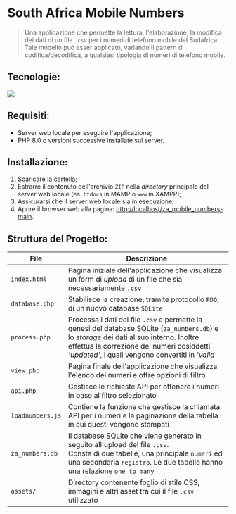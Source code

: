 # South Africa Mobile Numbers
> Una applicazione che permette la lettura, l'elaborazione, la modifica dei dati di un file `.csv` per i numeri di telefono mobile del Sudafrica. <br>
Tale modello può esser applicato, variando il pattern di codifica/decodifica, a qualsiasi tipologia di numeri di telefono mobile.

## Tecnologie: 
<p>
  <a href="https://skillicons.dev">
    <img src="https://skillicons.dev/icons?i=php,sqlite,js,css,html,md,github&perline=7" />
  </a>
</p>

## Requisiti:
- Server web locale per eseguire l'applicazione;
- PHP 8.0 o versioni successive installate sul server.

## Installazione: 
1. <a href="https://github.com/raffaele-catalano/za_mobile_numbers/archive/refs/heads/main.zip">Scaricare</a> la cartella;
2. Estrarre il contenuto dell'archivio `ZIP` nella *directory* principale del server web locale (es. `htdocs` in MAMP o `www` in XAMPP);
3. Assicurarsi che il server web locale sia in esecuzione;
4. Aprire il browser web alla pagina: <a href="http://localhost/za_mobile_numbers-main">http://localhost/za_mobile_numbers-main</a>.

## Struttura del Progetto:
| File | Descrizione |
| ---     | ---   |
| `index.html` | Pagina iniziale dell'applicazione che visualizza un form di *upload* di un file che sia necessariamente `.csv` |
| `database.php` | Stabilisce la creazione, tramite protocollo `PDO`, di un nuovo database `SQLite` |
| `process.php` | Processa i dati del file `.csv` e permette la genesi del database SQLite (`za_numbers.db`) e lo *storage* dei dati al suo interno. Inoltre effettua la correzione dei numeri cosiddetti *'updated'*, i quali vengono convertiti in *'valid'* |
| `view.php` | Pagina finale dell'applicazione che visualizza l'elenco dei numeri e offre opzioni di filtro |
| `api.php` | Gestisce le richieste API per ottenere i numeri in base al filtro selezionato |
| `loadnumbers.js` | Contiene la funzione che gestisce la chiamata API per i numeri e la paginazione della tabella in cui questi vengono stampati |
| `za_numbers.db` | Il database SQLite che viene generato in seguito all'upload del file `.csv`.<br>Consta di due tabelle, una principale `numeri` ed una secondaria `registro`. Le due tabelle hanno una relazione `one to many` |
| `assets/` | Directory contenente foglio di stile CSS, immagini e altri asset tra cui il file `.csv` utilizzato |